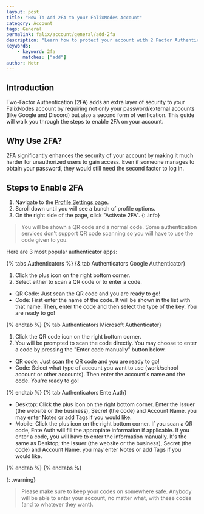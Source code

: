 ```yaml
---
layout: post
title: "How To Add 2FA to your FalixNodes Account"
category: Account
tags: General
permalink: falix/account/general/add-2fa
description: "Learn how to protect your account with 2 Factor Authentication."
keywords:
    - keyword: 2fa
      matches: ["add"]
author: Metr
---
```


## Introduction

Two-Factor Authentication (2FA) adds an extra layer of security to your FalixNodes account by requiring not only your password/external accounts (like Google and Discord) but also a second form of verification. This guide will walk you through the steps to enable 2FA on your account.

## Why Use 2FA?

2FA significantly enhances the security of your account by making it much harder for unauthorized users to gain access. Even if someone manages to obtain your password, they would still need the second factor to log in.

## Steps to Enable 2FA

1. Navigate to the [Profile Settings page](https://client.falixnodes.net/profile/settings).
2. Scroll down until you will see a bunch of profile options.
3. On the right side of the page, click "Activate 2FA".
{: .info}

> You will be shown a QR code and a normal code. Some authentication services don't support QR code scanning so you will have to use the code given to you.

Here are 3 most popular authenticator apps:

{% tabs Authenticators %}
{& tab Authenticators Google Authenticator}

1. Click the plus icon on the right bottom corner.
2. Select either to scan a QR code or to enter a code.

- QR Code: Just scan the QR code and you are ready to go!
- Code: First enter the name of the code. It will be shown in the list with that name. Then, enter the code and then select the type of the key. You are ready to go!

{% endtab %}
{% tab Authenticators Microsoft Authenticator}

1. Click the QR code icon on the right bottom corner.
2. You will be prompted to scan the code directly. You may choose to enter a code by pressing the "Enter code manually" button below.

- QR code: Just scan the QR code and you are ready to go!
- Code: Select what type of account you want to use (work/school account or other accounts). Then enter the account's name and the code. You're ready to go!

{% endtab %}
{% tab Authenticators Ente Auth}

- Desktop: Click the plus icon on the right bottom corner. Enter the Issuer (the website or the business), Secret (the code) and Account Name. you may enter Notes or add Tags if you would like.
- Mobile: Click the plus icon on the right bottom corner. If you scan a QR code, Ente Auth will fill the appropiate information if applicable. If you enter a code, you will have to enter the information manually. It's the same as Desktop; the Issuer (the website or the business), Secret (the code) and Account Name. you may enter Notes or add Tags if you would like.

{% endtab %}
{% endtabs %}

{: .warning}

> Please make sure to keep your codes on somewhere safe. Anybody will be able to enter your account, no matter what, with these codes (and to whatever they want).
